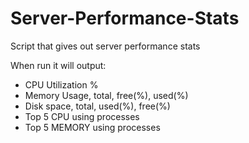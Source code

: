 # Server-Performance-Stats
Script that gives out server performance stats

When run it will output:
* CPU Utilization %
* Memory Usage, total, free(%), used(%)
* Disk space, total, used(%), free(%)
* Top 5 CPU using processes
* Top 5 MEMORY using processes
